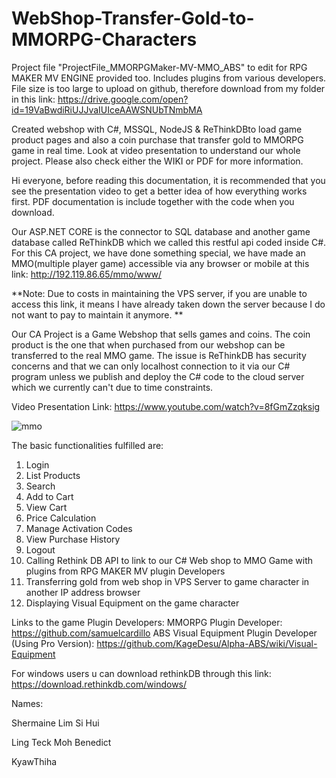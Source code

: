 # WebShop-Transfer-Gold-to-MMORPG-Characters
Project file "ProjectFile_MMORPGMaker-MV-MMO_ABS" to edit for RPG MAKER MV ENGINE provided too. Includes plugins from various developers. File size is too large to upload on github, therefore download from my folder in this link: https://drive.google.com/open?id=19VaBwdiRiUJJvaIUIceAAWSNUbTNmbMA

Created webshop with C#, MSSQL, NodeJS & ReThinkDBto load game product pages and also a coin purchase that transfer gold to MMORPG game in real time. Look at video presentation to understand our whole project. Please also check either the WIKI or PDF for more information. 

Hi everyone, before reading this documentation, it is recommended that you see the presentation video to get a better idea of how everything works first. PDF documentation is include together with the code when you download. 

Our ASP.NET CORE is the connector to SQL database and another game database called ReThinkDB which we called this restful api coded inside C#. For this CA project, we have done something special, we have made an MMO(multiple player game) accessible via any browser or mobile at this link: http://192.119.86.65/mmo/www/

**Note: Due to costs in maintaining the VPS server, if you are unable to access this link, it means I have already taken down the server because I do not want to pay to maintain it anymore. **

Our CA Project is a Game Webshop that sells games and coins. The coin product is the one that when purchased from our webshop can be transferred to the real MMO game. The issue is ReThinkDB has security concerns and that we can only localhost connection to it via our C# program unless we publish and deploy the C# code to the cloud server which we currently can't due to time constraints.

Video Presentation Link: https://www.youtube.com/watch?v=8fGmZzqksig

![mmo](https://user-images.githubusercontent.com/65886071/82803639-76577880-9eb3-11ea-9a23-fbebcd29438c.png)



The basic functionalities fulfilled are: 
1. Login 
2. List Products 
3. Search 
4. Add to Cart 
5. View Cart 
6. Price Calculation 
7. Manage Activation Codes 
8. View Purchase History 
9. Logout
10. Calling Rethink DB API to link to our C# Web shop to MMO Game with plugins from RPG MAKER MV plugin Developers
11. Transferring gold from web shop in VPS Server to game character in another IP address browser
12. Displaying Visual Equipment on the game character 

Links to the game Plugin Developers:
MMORPG Plugin Developer: https://github.com/samuelcardillo
ABS Visual Equipment Plugin Developer (Using Pro Version):  https://github.com/KageDesu/Alpha-ABS/wiki/Visual-Equipment

For windows users u can download rethinkDB through this link: https://download.rethinkdb.com/windows/

Names:

Shermaine Lim Si Hui

Ling Teck Moh Benedict

KyawThiha
